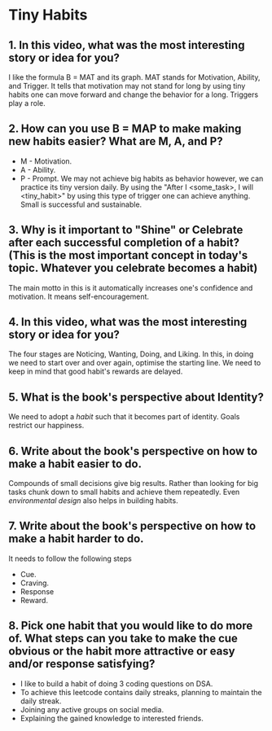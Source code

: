# Tiny Habits
## 1. In this video, what was the most interesting story or idea for you?
I like the formula B = MAT and its graph. MAT stands for Motivation, Ability, and Trigger. It tells that motivation may not stand for long by using tiny habits one can move forward and change the behavior for a long. Triggers play a role.

## 2. How can you use B = MAP to make making new habits easier? What are M, A, and P?
* M - Motivation.
* A - Ability.
* P - Prompt.
We may not achieve big habits as behavior however, we can practice its tiny version daily. By using the "After I <some_task>, I will <tiny_habit>" by using this type of trigger one can achieve anything. Small is successful and sustainable.

## 3. Why is it important to "Shine" or Celebrate after each successful completion of a habit? (This is the most important concept in today's topic. Whatever you celebrate becomes a habit)
The main motto in this is it automatically increases one's confidence and motivation. It means self-encouragement.

## 4. In this video, what was the most interesting story or idea for you?
The four stages are Noticing, Wanting, Doing, and Liking. In this, in doing we need to start over and over again, optimise the starting line. We need to keep in mind that good habit's rewards are delayed.

## 5. What is the book's perspective about Identity?
We need to adopt a *habit* such that it becomes part of identity. Goals restrict our happiness. 


## 6. Write about the book's perspective on how to make a habit easier to do.
Compounds of small decisions give big results. Rather than looking for big tasks chunk down to small habits and achieve them repeatedly. Even *environmental design* also helps in building habits.


## 7. Write about the book's perspective on how to make a habit harder to do.
It needs to follow the following steps
* Cue.
* Craving.
* Response
* Reward.


## 8. Pick one habit that you would like to do more of. What steps can you take to make the cue obvious or the habit more attractive or easy and/or response satisfying?
* I like to build a habit of doing 3 coding questions on DSA.
* To achieve this leetcode contains daily streaks, planning to maintain the daily streak.
* Joining any active groups on social media.
* Explaining the gained knowledge to interested friends.

